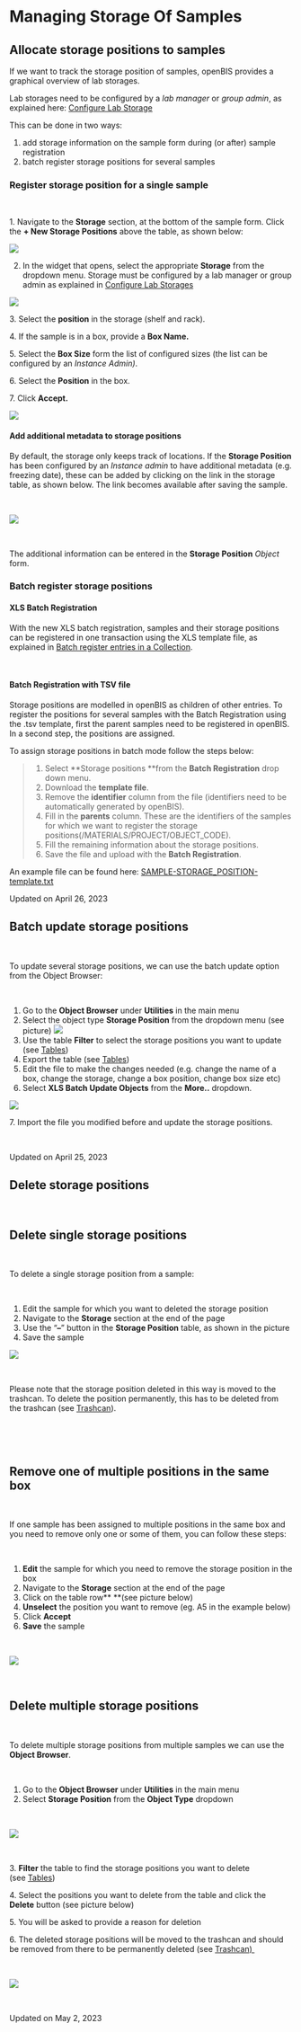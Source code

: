 Managing Storage Of Samples
====
 
## Allocate storage positions to samples

[](## "Print this article")

  
If we want to track the storage position of samples, openBIS provides a
graphical overview of lab storages. 

Lab storages need to be configured by a *lab manager* or *group admin*,
as explained here: [Configure Lab
Storage](https://openbis.ch/index.php/docs/admin-documentation/customise-inventory-of-materials-and-samples/configure-lab-storage/)

  
This can be done in two ways:

1.  add storage information on the sample form during (or after) sample
    registration
2.  batch register storage positions for several samples  
      

###  Register storage position for a single sample

 

1\. Navigate to the **Storage** section, at the bottom of the sample
form. Click the **+ New Storage Positions** above the table, as shown
below:

![](https://openbis.ch/wp-content/uploads/2022/03/add-strorage-position.png)

  
2. In the widget that opens, select the appropriate **Storage** from the
dropdown menu. Storage must be configured by a lab manager or group
admin as explained in [Configure Lab
Storages](https://openbis.ch/index.php/docs/admin-documentation/customise-inventory-of-materials-and-samples/configure-lab-storage/)

![](https://openbis.ch/wp-content/uploads/2018/08/storage-selection-1024x202.png)

3\. Select the **position** in the storage (shelf and rack).

4\. If the sample is in a box, provide a **Box Name.**

5\. Select the **Box Size** form the list of configured sizes (the list
can be configured by an *Instance Admin)*.

6\. Select the **Position** in the box.

7\. Click **Accept.**

![](https://openbis.ch/wp-content/uploads/2018/08/storage-assign-positions-1024x355.png)


#### Add additional metadata to storage positions

  
By default, the storage only keeps track of locations. If the **Storage
Position** has been configured by an *Instance admin* to have additional
metadata (e.g. freezing date), these can be added by clicking on the
link in the storage table, as shown below. The link becomes available
after saving the sample.

 

![](https://openbis.ch/wp-content/uploads/2022/03/storage-position-table-in-sample-1024x248.png)

 

The additional information can be entered in the **Storage Position**
*Object* form.

###  Batch register storage positions

#### XLS Batch Registration

With the new XLS batch registration, samples and their storage positions
can be registered in one transaction using the XLS template file, as
explained in [Batch register entries in a
Collection](https://openbis.ch/index.php/docs/user-documentation/inventory-of-materials-and-methods/batch-register-entries-in-a-collection/).

 

#### Batch Registration with TSV file

  
Storage positions are modelled in openBIS as children of other entries.
To register the positions for several samples with the Batch
Registration using the .tsv template, first the parent samples need to
be registered in openBIS. In a second step, the positions are assigned.

To assign storage positions in batch mode follow the steps below:

> 1.  Select **Storage positions **from the **Batch Registration** drop
>     down menu.
> 2.  Download the **template file**.
> 3.  Remove the **identifier** column from the file (identifiers need
>     to be automatically generated by openBIS).
> 4.  Fill in the **parents** column. These are the identifiers of the
>     samples for which we want to register the storage
>     positions(/MATERIALS/PROJECT/OBJECT\_CODE).  
> 5.  Fill the remaining information about the storage positions.
> 6.  Save the file and upload with the **Batch Registration**.

An example file can be found
here: [SAMPLE-STORAGE\_POSITION-template.txt](https://wiki-bsse.ethz.ch/download/attachments/147412090/SAMPLE-STORAGE_POSITION-template.txt?version=1&modificationDate=1502441624183&api=v2)

Updated on April 26, 2023
 
## Batch update storage positions

[](## "Print this article")

 

To update several storage positions, we can use the batch update option
from the Object Browser:

 

1.  Go to the **Object Browser** under **Utilities** in the main menu
2.  Select the object type **Storage Position** from the dropdown menu
    (see picture)
    ![](https://openbis.ch/wp-content/uploads/2022/07/Batch-update-storage-positions.png)
3.  Use the table **Filter** to select the storage positions you want to
    update
    (see [Tables](https://openbis.ch/index.php/docs/user-documentation/additional-functionalities/tables/))
4.  Export the table (see
    [Tables](https://openbis.ch/index.php/docs/user-documentation/additional-functionalities/tables/))
5.  Edit the file to make the changes needed (e.g. change the name of a
    box, change the storage, change a box position, change box size etc)
6.  Select **XLS Batch Update Objects** from the **More..** dropdown.

![](https://openbis.ch/wp-content/uploads/2022/07/batch-update-entries-object-browser.png)

7\. Import the file you modified before and update the storage
positions.

 

Updated on April 25, 2023
 
## Delete storage positions

[](## "Print this article")


 

## Delete single storage positions

 

To delete a single storage position from a sample:

 

1.  Edit the sample for which you want to deleted the storage position
2.  Navigate to the **Storage** section at the end of the page
3.  Use the “**–**” button in the **Storage Position** table, as shown
    in the picture
4.  Save the sample

![](https://openbis.ch/wp-content/uploads/2022/07/storage-position-single-delete-1024x634.png)

 

Please note that the storage position deleted in this way is moved to
the trashcan. To delete the position permanently, this has to be deleted
from the trashcan (see
[Trashcan](https://openbis.ch/index.php/docs/user-documentation-20-10-3/additional-functionalities/trashcan/)).

 

 

## Remove one of multiple positions in the same box

 

If one sample has been assigned to multiple positions in the same box
and you need to remove only one or some of them, you can follow these
steps:

 

1.  **Edit** the sample for which you need to remove the storage
    position in the box
2.  Navigate to the **Storage** section at the end of the page
3.  Click on the table row** **(see picture below)
4.  **Unselect** the position you want to remove (eg. A5 in the example
    below)
5.  Click **Accept**
6.  **Save** the sample

 

![](https://openbis.ch/wp-content/uploads/2022/07/delete-storage-positions.png)

 

## Delete multiple storage positions

 

To delete multiple storage positions from multiple samples we can use
the **Object Browser**.

 

1.  Go to the **Object Browser** under **Utilities** in the main menu
2.  Select **Storage Position** from the **Object Type** dropdown

 

![](https://openbis.ch/wp-content/uploads/2022/07/Batch-update-storage-positions.png)

 

3\. **Filter** the table to find the storage positions you want to
delete
(see [Tables](https://openbis.ch/index.php/docs/user-documentation-20-10-3/additional-functionalities/tables/))

4\. Select the positions you want to delete from the table and click the
**Delete** button (see picture below)

5\. You will be asked to provide a reason for deletion

6\. The deleted storage positions will be moved to the trashcan and
should be removed from there to be permanently deleted (see
[Trashcan) ](https://openbis.ch/index.php/docs/user-documentation-20-10-3/additional-functionalities/trashcan/)

 

![](https://openbis.ch/wp-content/uploads/2022/07/storage-positions-multiple-delete-from-table-1024x582.png)

 

Updated on May 2, 2023
